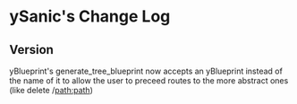 # ySanic's Change Log
## Version
yBlueprint's generate_tree_blueprint now accepts an yBlueprint instead of the name of it to allow the user to preceed routes to the more abstract ones (like delete /<path:path>)